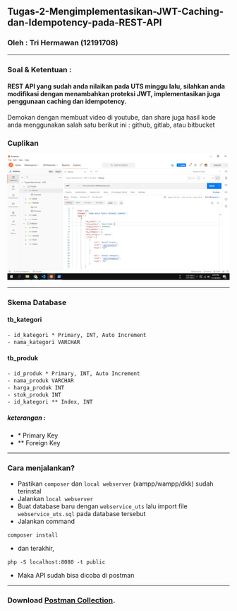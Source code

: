 ## Tugas-2-Mengimplementasikan-JWT-Caching-dan-Idempotency-pada-REST-API
### Oleh : Tri Hermawan (12191708)

___

### Soal & Ketentuan : 
#### REST API yang sudah anda nilaikan pada UTS minggu lalu, silahkan anda modifikasi dengan menambahkan proteksi JWT, implementasikan juga penggunaan caching dan idempotency.
Demokan dengan membuat video di youtube, dan share juga hasil kode anda menggunakan salah satu berikut ini : github, gitlab, atau bitbucket


### Cuplikan 
![](screenshot1.png)
___


### Skema Database
#### tb_kategori
```
- id_kategori * Primary, INT, Auto Increment
- nama_kategori VARCHAR
```
#### tb_produk
```
- id_produk * Primary, INT, Auto Increment
- nama_produk VARCHAR
- harga_produk INT
- stok_produk INT
- id_kategori ** Index, INT
```
##### keterangan :
* \* Primary Key
* \*\* Foreign Key
___


### Cara menjalankan?
- Pastikan ```composer``` dan ```local webserver``` (xampp/wampp/dkk) sudah terinstal
- Jalankan ```local webserver```
- Buat database baru dengan ```webservice_uts``` lalu import file ```webservice_uts.sql``` pada database tersebut
- Jalankan command
```
composer install
```
- dan terakhir,
```
php -S localhost:8080 -t public
```
- Maka API sudah bisa dicoba di postman
___


### Download [Postman Collection](https://www.postman.com/collections/bb8eb3d1b778c7a372a2).
